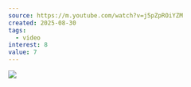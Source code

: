 ```yaml
---
source: https://m.youtube.com/watch?v=j5pZpROiYZM
created: 2025-08-30
tags:
  - video
interest: 8
value: 7
---
```

![](https://www.youtube.com/watch?v=j5pZpROiYZM)